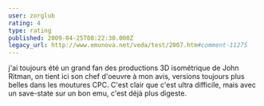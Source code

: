 ```yaml
---
user: zorglub
rating: 4
type: rating
published: 2009-04-25T08:22:30.000Z
legacy_url: http://www.emunova.net/veda/test/2007.htm#comment-11275
---
```

j'ai toujours été un grand fan des productions 3D isométrique de John Ritman, on tient ici son chef d'oeuvre à mon avis, versions toujours plus belles dans les moutures CPC. 
C'est clair que c'est ultra difficile, mais avec un save-state sur un bon emu, c'est déjà plus digeste.